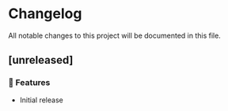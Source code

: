 # Changelog

All notable changes to this project will be documented in this file.

## [unreleased]

### 🚀 Features

- Initial release

<!-- generated by git-cliff -->
